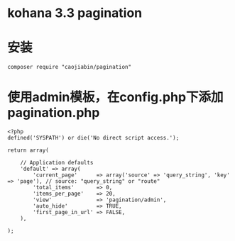 # kohana 3.3 pagination

# 安装

```
composer require "caojiabin/pagination"
```


# 使用admin模板，在config.php下添加pagination.php

```
<?php
defined('SYSPATH') or die('No direct script access.');

return array(

	// Application defaults
	'default' => array(
		'current_page'      => array('source' => 'query_string', 'key' => 'page'), // source: "query_string" or "route"
		'total_items'       => 0,
		'items_per_page'    => 20,
		'view'              => 'pagination/admin',
		'auto_hide'         => TRUE,
		'first_page_in_url' => FALSE,
	),

);
```
